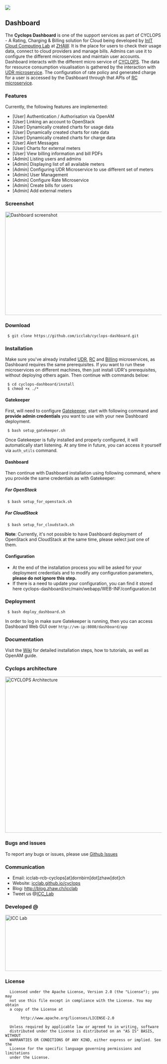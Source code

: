 <a href="http://icclab.github.io/cyclops" target="_blank"><img align="middle" src="http://icclab.github.io/cyclops/assets/images/logo_big.png"></img></a>

## Dashboard
The **Cyclops Dashboard** is one of the support services as part of CYCLOPS - A Rating, Charging  & Billing solution for Cloud being developed by <a href="http://blog.zhaw.ch/icclab/">InIT Cloud Computing Lab</a> at <a href="http://www.zhaw.ch">ZHAW</a>. It is the place for users to check their usage data, connect to cloud providers and manage bills. Admins can use it to configure the different microservices and maintain user accounts. Dashboard interacts with the different micro service of <a href="http://icclab.github.io/cyclops">CYCLOPS</a>. The data for resource consumption visualisation is gathered by the interaction with <a href="https://github.com/icclab/cyclops-udr">UDR microservice</a>. The configuration of rate policy and generated charge for a user is accessed by the Dashboard through that APIs of <a href="https://github.com/icclab/cyclops-rc">RC microservice</a>.

### Features
Currently, the following features are implemented:

  * [User] Authentication / Authorisation via OpenAM
  * [User] Linking an account to OpenStack
  * [User] Dynamically created charts for usage data
  * [User] Dynamically created charts for rate data
  * [User] Dynamically created charts for charge data
  * [User] Alert Messages
  * [User] Charts for external meters
  * [User] View billing information and bill PDFs
  * [Admin] Listing users and admins
  * [Admin] Displaying list of all available meters
  * [Admin] Configuring UDR Microservice to use different set of meters
  * [Admin] User Management
  * [Admin] Configure Rate Microservice
  * [Admin] Create bills for users
  * [Admin] Add external meters

### Screenshot
<img align="middle" src="http://icclab.github.io/cyclops/assets/images/dashboard/dashboard_menu.png" alt="Dashboard screenshot" height="331" width="900"></img>

### Download
     $ git clone https://github.com/icclab/cyclops-dashboard.git

### Installation
Make sure you've already installed <a href="https://github.com/icclab/cyclops-udr" target="_blank">UDR</a>, <a href="https://github.com/icclab/cyclops-rc" target="_blank">RC</a> and <a href="https://github.com/icclab/cyclops-billing" target="_blank">Billing</a> microservices, as Dashboard requires the same prerequisites. If you want to run these microservices on different machines, then just install UDR's prerequisites, without deploying others again. Then continue with commands below:

     $ cd cyclops-dashboard/install
     $ chmod +x ./*

#### Gatekeeper
First, will need to configure <a href="https://github.com/icclab/gatekeeper" target="_blank">Gatekeeper</a>, start with following command and **provide admin credentials** you want to use with your new Dashboard deployment.

     $ bash setup_gatekeeper.sh

Once Gatekeeper is fully installed and properly configured, it will automatically start listening. At any time in future, you can access it yourself via <code>auth_utils</code> command.

#### Dashboard
Then continue with Dashboard installation using following command, where you provide the same credentials as with Gatekeeper:

##### For OpenStack
     $ bash setup_for_openstack.sh
##### For CloudStack
     $ bash setup_for_cloudstack.sh

<b>Note</b>: Currently, it's not possible to have Dashboard deployment of OpenStack and CloudStack at the same time, please select just one of them.

#### Configuration
 * At the end of the installation process you will be asked for your deployment credentials and to modify any configuration parameters, **please do not ignore this step.**
 * If there is a need to update your configuration, you can find it stored here cyclops-dashboard/src/main/webapp/WEB-INF/configuration.txt

### Deployment
     $ bash deploy_dashboard.sh

In order to log in make sure Gatekeeper is running, then you can access Dashboard Web GUI over <code>http://vm-ip:8080/dashboard/app</code>

### Documentation
  Visit the <a href="https://github.com/icclab/cyclops-dashboard/wiki">Wiki</a> for detailed installation steps, how to tutorials, as well as OpenAM guide.
  
### Cyclops architecture
<img align="middle" src="http://blog.zhaw.ch/icclab/files/2013/05/overall_architecture.png" alt="CYCLOPS Architecture" height="500" width="600"></img>

### Bugs and issues
  To report any bugs or issues, please use <a href="https://github.com/icclab/cyclops-dashboard/issues">Github Issues</a>
  
### Communication
  * Email: icclab-rcb-cyclops[at]dornbirn[dot]zhaw[dot]ch
  * Website: <a href="http://icclab.github.io/cyclops" target="_blank">icclab.github.io/cyclops</a>
  * Blog: <a href="http://blog.zhaw.ch/icclab" target="_blank">http://blog.zhaw.ch/icclab</a>
  * Tweet us @<a href="https://twitter.com/ICC_Lab">ICC_Lab</a>
   
### Developed @
<img src="http://blog.zhaw.ch/icclab/files/2014/04/icclab_logo.png" alt="ICC Lab" height="180" width="620"></img>

### License
 
      Licensed under the Apache License, Version 2.0 (the "License"); you may
      not use this file except in compliance with the License. You may obtain
      a copy of the License at
 
           http://www.apache.org/licenses/LICENSE-2.0
 
      Unless required by applicable law or agreed to in writing, software
      distributed under the License is distributed on an "AS IS" BASIS, WITHOUT
      WARRANTIES OR CONDITIONS OF ANY KIND, either express or implied. See the
      License for the specific language governing permissions and limitations
      under the License.